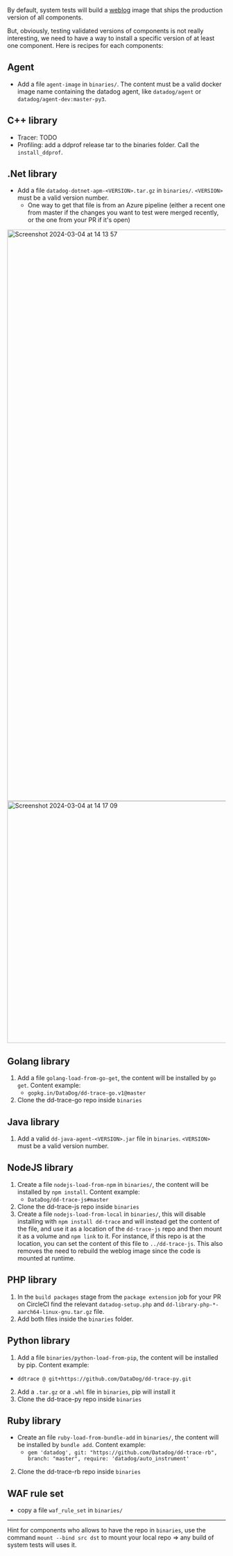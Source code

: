 By default, system tests will build a [weblog](../edit/weblog.md) image that ships the production version of all components.

But, obviously, testing validated versions of components is not really interesting, we need to have a way to install a specific version of at least one component. Here is recipes for each components:


## Agent

* Add a file `agent-image` in `binaries/`. The content must be a valid docker image name containing the datadog agent, like `datadog/agent` or `datadog/agent-dev:master-py3`.

## C++ library

* Tracer: TODO
* Profiling: add a ddprof release tar to the binaries folder. Call the `install_ddprof`.

## .Net library

* Add a file `datadog-dotnet-apm-<VERSION>.tar.gz` in `binaries/`. `<VERSION>` must be a valid version number.
  * One way to get that file is from an Azure pipeline (either a recent one from master if the changes you want to test were merged recently, or the one from your PR if it's open)
<img width="1318" alt="Screenshot 2024-03-04 at 14 13 57" src="https://github.com/DataDog/system-tests/assets/1932410/de78860a-5a48-42a0-98cc-85da5613f645">
<img width="558" alt="Screenshot 2024-03-04 at 14 17 09" src="https://github.com/DataDog/system-tests/assets/1932410/934aa4e2-c8a9-4aea-804b-c222d2e51e93">


## Golang library

1. Add a file `golang-load-from-go-get`, the content will be installed by `go get`. Content example:
    * `gopkg.in/DataDog/dd-trace-go.v1@master`
2. Clone the dd-trace-go repo inside `binaries`

## Java library

1. Add a valid `dd-java-agent-<VERSION>.jar` file in `binaries`. `<VERSION>` must be a valid version number.

## NodeJS library

1. Create a file `nodejs-load-from-npm` in `binaries/`, the content will be installed by `npm install`. Content example:
    * `DataDog/dd-trace-js#master`
2. Clone the dd-trace-js repo inside `binaries`
3. Create a file `nodejs-load-from-local` in `binaries/`, this will disable installing with `npm install dd-trace` and
   will instead get the content of the file, and use it as a location of the `dd-trace-js` repo and then mount it as a
   volume and `npm link` to it. For instance, if this repo is at the location, you can set the content of this file to
   `../dd-trace-js`. This also removes the need to rebuild the weblog image since the code is mounted at runtime.

## PHP library

1. In the `build packages` stage from the `package extension` job for your PR on CircleCI find the relevant `datadog-setup.php` and `dd-library-php-*-aarch64-linux-gnu.tar.gz` file.
2. Add both files inside the `binaries` folder.

## Python library

1. Add a file `binaries/python-load-from-pip`, the content will be installed by pip. Content example:
  * `ddtrace @ git+https://github.com/DataDog/dd-trace-py.git`
2. Add a `.tar.gz` or a `.whl` file in `binaries`, pip will install it
3. Clone the dd-trace-py repo inside `binaries`

## Ruby library

* Create an file `ruby-load-from-bundle-add` in `binaries/`, the content will be installed by `bundle add`. Content example:
  * `gem 'datadog', git: "https://github.com/Datadog/dd-trace-rb", branch: "master", require: 'datadog/auto_instrument'`
2. Clone the dd-trace-rb repo inside `binaries`

## WAF rule set

* copy a file `waf_rule_set` in `binaries/`
----

Hint for components who allows to have the repo in `binaries`, use the command `mount --bind src dst` to mount your local repo => any build of system tests will uses it.
